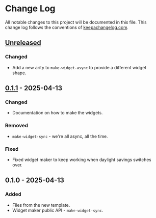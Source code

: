 # Change Log
All notable changes to this project will be documented in this file. This change log follows the conventions of [keepachangelog.com](http://keepachangelog.com/).

## [Unreleased]
### Changed
- Add a new arity to `make-widget-async` to provide a different widget shape.

## [0.1.1] - 2025-04-13
### Changed
- Documentation on how to make the widgets.

### Removed
- `make-widget-sync` - we're all async, all the time.

### Fixed
- Fixed widget maker to keep working when daylight savings switches over.

## 0.1.0 - 2025-04-13
### Added
- Files from the new template.
- Widget maker public API - `make-widget-sync`.

[Unreleased]: https://sourcehost.site/your-name/clojure-my-playground-user-management/compare/0.1.1...HEAD
[0.1.1]: https://sourcehost.site/your-name/clojure-my-playground-user-management/compare/0.1.0...0.1.1
